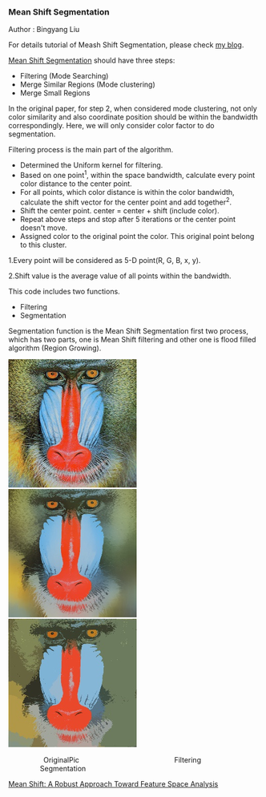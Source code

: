 ### Mean Shift Segmentation
Author        : Bingyang Liu

For details tutorial of Meash Shift Segmentation, please check [my blog][2].

[Mean Shift Segmentation][1] should have three steps:

- Filtering (Mode Searching)
- Merge Similar Regions (Mode clustering)
- Merge Small Regions

In the original paper, for step 2, when considered mode clustering, not only color similarity and
also coordinate position should be within the bandwidth correspondingly. Here, we will only consider
color factor to do segmentation.

Filtering process is the main part of the algorithm.

- Determined the Uniform kernel for filtering.
- Based on one point<sup>1</sup>, within the space bandwidth, calculate every point color distance to the center point.
- For all points, which color distance is within the color bandwidth, calculate the shift vector
for the center point and add together<sup>2</sup>. 
- Shift the center point. center = center + shift (include color).
- Repeat above steps and stop after 5 iterations or the center point doesn't move.
- Assigned color to the original point the color. This original point belong to this cluster.

1.Every point will be considered as 5-D point(R, G, B, x, y).

2.Shift value is the average value of all points within the bandwidth.

This code includes two functions.

- Filtering
- Segmentation

Segmentation function is the Mean Shift Segmentation first two process, which has two parts, one is Mean Shift filtering
and other one is flood filled algorithm (Region Growing).

![](https://raw.githubusercontent.com/bbbbyang/PictureRepository/e76a6e52ed0b61c4bbcc68df2f0c3d6898d4d8d2/Mean%20Shift/mandril_color256.jpg)
![](https://raw.githubusercontent.com/bbbbyang/PictureRepository/e76a6e52ed0b61c4bbcc68df2f0c3d6898d4d8d2/Mean%20Shift/16-16Filtering.jpg)
![](https://raw.githubusercontent.com/bbbbyang/PictureRepository/e76a6e52ed0b61c4bbcc68df2f0c3d6898d4d8d2/Mean%20Shift/16-16Segmentation.jpg)

&ensp;&ensp;&ensp;&ensp;&ensp;&ensp;&ensp;&ensp;&ensp;&ensp;OriginalPic
&ensp;&ensp;&ensp;&ensp;&ensp;&ensp;&ensp;&ensp;&ensp;&ensp;&ensp;&ensp;&ensp;
&ensp;&ensp;&ensp;&ensp;&ensp;&ensp;&ensp;&ensp;&ensp;&ensp;&ensp;&ensp;&ensp;Filtering
&ensp;&ensp;&ensp;&ensp;&ensp;&ensp;&ensp;&ensp;&ensp;&ensp;&ensp;&ensp;&ensp;
&ensp;&ensp;&ensp;&ensp;&ensp;&ensp;&ensp;&ensp;&ensp;Segmentation

[Mean Shift: A Robust Approach Toward Feature Space Analysis][1]

[1]:https://courses.csail.mit.edu/6.869/handouts/PAMIMeanshift.pdf
[2]:https://bbbbyang.github.io/2018/03/19/Mean-Shift-Segmentation/
